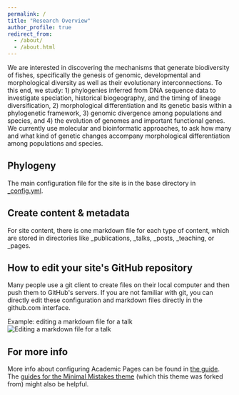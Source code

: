 ```yaml
---
permalink: /
title: "Research Overview"
author_profile: true
redirect_from: 
  - /about/
  - /about.html
---
```


We are interested in discovering the mechanisms that generate biodiversity of fishes, specifically the genesis of genomic, developmental and morphological diversity as well as their evolutionary interconnections. To this end, we study: 1) phylogenies inferred from DNA sequence data to investigate speciation, historical biogeography, and the timing of lineage diversification, 2) morphological differentiation and its genetic basis within a phylogenetic framework, 3) genomic divergence among populations and species, and 4) the evolution of genomes and important functional genes. We currently use molecular and bioinformatic approaches, to ask how many and what kind of genetic changes accompany morphological differentiation among populations and species.

Phylogeny
------
The main configuration file for the site is in the base directory in [_config.yml](https://github.com/academicpages/academicpages.github.io/blob/master/_config.yml).

Create content & metadata
------
For site content, there is one markdown file for each type of content, which are stored in directories like _publications, _talks, _posts, _teaching, or _pages.

How to edit your site's GitHub repository
------
Many people use a git client to create files on their local computer and then push them to GitHub's servers. If you are not familiar with git, you can directly edit these configuration and markdown files directly in the github.com interface. 

Example: editing a markdown file for a talk
![Editing a markdown file for a talk](/images/editing-talk.png)

For more info
------
More info about configuring Academic Pages can be found in [the guide](https://academicpages.github.io/markdown/). The [guides for the Minimal Mistakes theme](https://mmistakes.github.io/minimal-mistakes/docs/configuration/) (which this theme was forked from) might also be helpful.
